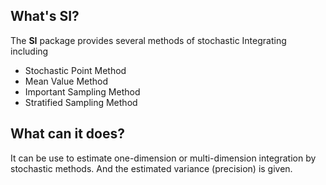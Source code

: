 ## What's **SI**?

The **SI** package provides several methods of stochastic Integrating including

- Stochastic Point Method
- Mean Value Method
- Important Sampling Method
- Stratified Sampling Method

## What can it does?

It can be use to estimate one-dimension or multi-dimension integration by stochastic methods. And the estimated variance (precision) is given.
